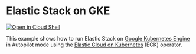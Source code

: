 # Elastic Stack on GKE

[![Open in Cloud Shell](https://gstatic.com/cloudssh/images/open-btn.svg)](https://ssh.cloud.google.com/cloudshell/editor?cloudshell_git_repo=https://github.com/GoogleCloudPlatform/kubernetes-engine-samples&cloudshell_workspace=autopilot/elastic-stack)

This example shows how to run Elastic Stack on [Google Kubernetes Engine](https://cloud.google.com/kubernetes-engine)
in Autopilot mode using the [Elastic Cloud on Kubernetes](https://github.com/elastic/cloud-on-k8s/tree/main) (ECK) operator.
